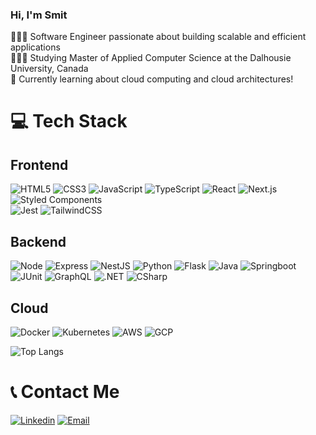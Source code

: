 ### Hi, I'm Smit

👩🏻‍💻 Software Engineer passionate about building scalable and efficient applications<br/>
👩🏻‍🎓 Studying Master of Applied Computer Science at the Dalhousie University, Canada<br/>
💭 Currently learning about cloud computing and cloud architectures!<br/>


# 💻 Tech Stack
<!-- Badges from https://github.com/Ileriayo/markdown-badges -->
## Frontend
![HTML5](https://img.shields.io/badge/html5-%23E34F26.svg?style=for-the-badge&logo=html5&logoColor=white)
![CSS3](https://img.shields.io/badge/css3-%231572B6.svg?style=for-the-badge&logo=css3&logoColor=white)
![JavaScript](https://img.shields.io/badge/javascript-%23323330.svg?style=for-the-badge&logo=javascript&logoColor=%23F7DF1E)
![TypeScript](https://img.shields.io/badge/typescript-%23007ACC.svg?style=for-the-badge&logo=typescript&logoColor=white)
![React](https://img.shields.io/badge/react-%2320232a.svg?style=for-the-badge&logo=react&logoColor=%2361DAFB)
![Next.js](https://img.shields.io/badge/next.js-%2320232a.svg?style=for-the-badge&logo=next.js&logoColor=white)
![Styled Components](https://img.shields.io/badge/styled--components-DB7093?style=for-the-badge&logo=styled-components&logoColor=white)<br/>
![Jest](https://img.shields.io/badge/-jest-%23C21325?style=for-the-badge&logo=jest&logoColor=white)
![TailwindCSS](https://img.shields.io/badge/tailwindcss-%2338B2AC.svg?style=for-the-badge&logo=tailwind-css&logoColor=white)

## Backend
![Node](https://img.shields.io/badge/node-417E38?style=for-the-badge&logo=node.js&logoColor=white)
![Express](https://img.shields.io/badge/express-%2320232a.svg?style=for-the-badge&logo=express&logoColor=white)
![NestJS](https://img.shields.io/badge/nestjs-E0234E?style=for-the-badge&logo=nestjs&logoColor=white)
![Python](https://img.shields.io/badge/python-3670A0?style=for-the-badge&logo=python&logoColor=ffdd54)
![Flask](https://img.shields.io/badge/flask-FFD84D?style=for-the-badge&logo=flask&logoColor=3774A6)
![Java](https://img.shields.io/badge/java-%23ED8B00.svg?style=for-the-badge&logo=openjdk&logoColor=white)
![Springboot](https://img.shields.io/badge/springboot-6DB33F?style=for-the-badge&logo=springboot&logoColor=white)
![JUnit](https://img.shields.io/badge/JUnit-25A162?style=for-the-badge&logo=junit5&logoColor=white)
![GraphQL](https://img.shields.io/badge/-GraphQL-E10098?style=for-the-badge&logo=graphql&logoColor=white)
![.NET](https://img.shields.io/badge/-.NET-512BD4?style=for-the-badge&logo=dotnet&logoColor=white)
![CSharp](https://img.shields.io/badge/-csharp-512BD4?style=for-the-badge&logo=csharp&logoColor=white)

## Cloud
![Docker](https://img.shields.io/badge/docker-1C67ED?style=for-the-badge&logo=docker&logoColor=white)
![Kubernetes](https://img.shields.io/badge/kubernetes-white?style=for-the-badge&logo=kubernetes&logoColor=1C67ED)
![AWS](https://img.shields.io/badge/aws-232F3E?style=for-the-badge&logo=amazonaws&logoColor=white)
![GCP](https://img.shields.io/badge/gcp-EA4235?style=for-the-badge&logo=googlecloud&logoColor=white)

![Top Langs](https://github-readme-stats.vercel.app/api/top-langs/?username=smit0086&layout=compact&theme=radical)

# 📞 Contact Me
[![Linkedin](https://img.shields.io/badge/linkedin-0A66C2?style=for-the-badge&logo=linkedin&logoColor=white)](https://www.linkedin.com/in/smit0086/)
[![Email](https://img.shields.io/badge/smit.patel@dal.ca-white?style=for-the-badge&logo=gmail&logoColor=EA4335)](mailto:smit.patel@dal.ca)
